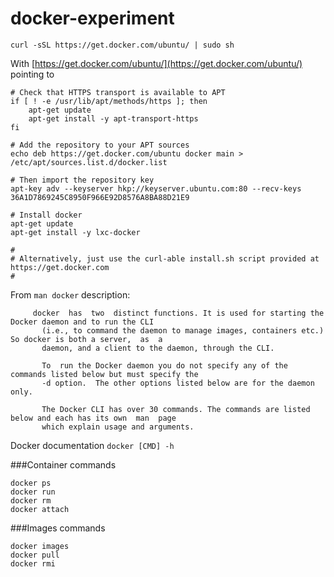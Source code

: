# docker-experiment


```
curl -sSL https://get.docker.com/ubuntu/ | sudo sh
```

With [https://get.docker.com/ubuntu/](https://get.docker.com/ubuntu/) pointing to


```
# Check that HTTPS transport is available to APT
if [ ! -e /usr/lib/apt/methods/https ]; then
	apt-get update
	apt-get install -y apt-transport-https
fi

# Add the repository to your APT sources
echo deb https://get.docker.com/ubuntu docker main > /etc/apt/sources.list.d/docker.list

# Then import the repository key
apt-key adv --keyserver hkp://keyserver.ubuntu.com:80 --recv-keys 36A1D7869245C8950F966E92D8576A8BA88D21E9

# Install docker
apt-get update
apt-get install -y lxc-docker

#
# Alternatively, just use the curl-able install.sh script provided at https://get.docker.com
#
```
From `man docker` description:

```
     docker  has  two  distinct functions. It is used for starting the Docker daemon and to run the CLI
       (i.e., to command the daemon to manage images, containers etc.) So docker is both a server,  as  a
       daemon, and a client to the daemon, through the CLI.

       To  run the Docker daemon you do not specify any of the commands listed below but must specify the
       -d option.  The other options listed below are for the daemon only.

       The Docker CLI has over 30 commands. The commands are listed below and each has its own  man  page
       which explain usage and arguments.
 ```

Docker documentation `docker [CMD] -h`


###Container commands

```
docker ps
docker run
docker rm
docker attach
```

###Images commands

```
docker images
docker pull
docker rmi
```
